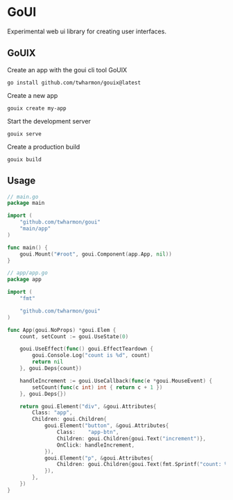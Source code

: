 # GoUI
Experimental web ui library for creating user interfaces.

## GoUIX
Create an app with the goui cli tool GoUIX

```
go install github.com/twharmon/gouix@latest
```

Create a new app
```
gouix create my-app
```

Start the development server
```
gouix serve
```

Create a production build
```
gouix build
```

## Usage
```go
// main.go
package main

import (
	"github.com/twharmon/goui"
	"main/app"
)

func main() {
	goui.Mount("#root", goui.Component(app.App, nil))
}
```


```go
// app/app.go
package app

import (
	"fmt"

	"github.com/twharmon/goui"
)

func App(goui.NoProps) *goui.Elem {
	count, setCount := goui.UseState(0)

	goui.UseEffect(func() goui.EffectTeardown {
		goui.Console.Log("count is %d", count)
		return nil
	}, goui.Deps{count})

	handleIncrement := goui.UseCallback(func(e *goui.MouseEvent) {
		setCount(func(c int) int { return c + 1 })
	}, goui.Deps{})

	return goui.Element("div", &goui.Attributes{
		Class: "app",
		Children: goui.Children{
			goui.Element("button", &goui.Attributes{
				Class:    "app-btn",
				Children: goui.Children{goui.Text("increment")},
				OnClick: handleIncrement,
			}),
			goui.Element("p", &goui.Attributes{
				Children: goui.Children{goui.Text(fmt.Sprintf("count: %d", count))},
			}),
		},
	})
}
```
